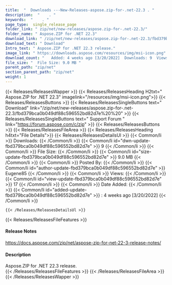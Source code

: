 ```yaml
---
title:  "  Downloads ---New-Releases-aspose.zip-for-.net-22.3 . " 
description:  "    . " 
keywords:  "    . " 
page_type:  single_release_page
folder_link: " zip/net/new-releases/aspose.zip-for-.net-22.3/"
folder_name: " Aspose.ZIP for .NET 22.3"
download_link: " /zip/net/new-releases/aspose.zip-for-.net-22.3/fbd379bca0b049df88c596552bd82d7e"
download_text: " Download"
Intro_text: " Aspose.ZIP for .NET 22.3 release."
image_link: " https://downloads.aspose.com/resources/img/msi-icon.png"
download_count: "   Added: 4 weeks ago [3/20/2022]  Downloads: 9  Views: 16"
file_size: "  File Size: 9.0 MB "
parent_path: "zip/net"
section_parent_path: "zip/net"
weight: 1 
---
```


{{< Releases/ReleasesWapper >}}
  {{< Releases/ReleasesHeading H2txt=" Aspose.ZIP for .NET 22.3" imagelink="/resources/img/msi-icon.png">}}
  {{< Releases/ReleasesButtons >}}
    {{< Releases/ReleasesSingleButtons text=" Download" link="/zip/net/new-releases/aspose.zip-for-.net-22.3/fbd379bca0b049df88c596552bd82d7e%20%20" >}}
    {{< Releases/ReleasesSingleButtons text=" Support Forum " link="https://forum.aspose.com/c/zip" >}}
  {{< Releases/ReleasesButtons >}}
  {{< Releases/ReleasesFileArea >}}
    {{< Releases/ReleasesHeading h4txt="File Details">}}
    {{< Releases/ReleasesDetailsUl >}}
            {{< Common/li  >}} Downloads: {{< /Common/li >}} 
      {{< Common/li id="dwn-update-fbd379bca0b049df88c596552bd82d7e" >}} 9 {{< /Common/li >}} 
      {{< Common/li  >}} File Size: {{< /Common/li >}} 
      {{< Common/li id="size-update-fbd379bca0b049df88c596552bd82d7e" >}} 9.0 MB {{< /Common/li >}} 
      {{< Common/li  >}} Posted By: {{< /Common/li >}} 
      {{< Common/li id="author-update-fbd379bca0b049df88c596552bd82d7e" >}} Eugene85 {{< /Common/li >}} 
      {{< Common/li  >}} Views: {{< /Common/li >}} 
      {{< Common/li id="view-update-fbd379bca0b049df88c596552bd82d7e" >}} 17 {{< /Common/li >}} 
      {{< Common/li  >}} Date Added: {{< /Common/li >}} 
      {{< Common/li id="added-update-fbd379bca0b049df88c596552bd82d7e" >}} : 4 weeks ago [3/20/2022] {{< /Common/li >}} 

    {{< /Releases/ReleasesDetailsUl >}}

  {{< Releases/ReleasesFileFeatures >}}
      <h4>Release Notes</h4><div><a href="https://docs.aspose.com/zip/net/aspose-zip-for-net-22-3-release-notes/">https://docs.aspose.com/zip/net/aspose-zip-for-net-22-3-release-notes/</a></div><h4>Description</h4><div class="HTMLDescription">Aspose.ZIP for .NET 22.3 release.</div>
  {{< /Releases/ReleasesFileFeatures >}}
 {{< /Releases/ReleasesFileArea >}}
{{< /Releases/ReleasesWapper >}}


